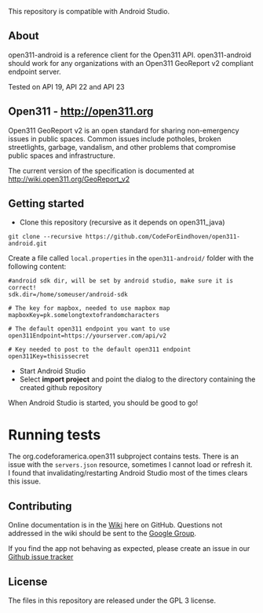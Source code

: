 This repository is compatible with Android Studio.

## About
open311-android is a reference client for the Open311 API.
open311-android should work for any organizations with an Open311 GeoReport v2 compliant endpoint server.

Tested on API 19, API 22 and API 23

## Open311 - http://open311.org
Open311 GeoReport v2 is an open standard for sharing non-emergency issues in public spaces.  Common issues include potholes, broken streetlights, garbage, vandalism, and other problems that compromise public spaces and infrastructure.

The current version of the specification is documented at http://wiki.open311.org/GeoReport_v2

## Getting started

* Clone this repository (recursive as it depends on open311_java)
```
git clone --recursive https://github.com/CodeForEindhoven/open311-android.git
```

Create a file called `local.properties` in the `open311-android/` folder with the following content:

```
#android sdk dir, will be set by android studio, make sure it is correct!
sdk.dir=/home/someuser/android-sdk

# The key for mapbox, needed to use mapbox map
mapboxKey=pk.somelongtextofrandomcharacters

# The default open311 endpoint you want to use
open311Endpoint=https://yourserver.com/api/v2

# Key needed to post to the default open311 endpoint
open311Key=thisissecret
```
* Start Android Studio
* Select __import project__ and point the dialog to the directory containing the created github repository

When Android Studio is started, you should be good to go!

# Running tests

The org.codeforamerica.open311 subproject contains tests. 
There is an issue with the `servers.json` resource, sometimes I cannot load or refresh it. I found that invalidating/restarting Android Studio most of the times clears this issue.


## Contributing
Online documentation is in the [Wiki](https://github.com/City-of-Bloomington/open311-android/wiki) here on GitHub.  Questions not addressed in the wiki should be sent to the [Google Group](https://groups.google.com/forum/?fromgroups#!forum/open311-mobile).

If you find the app not behaving as expected, please create an issue in our [Github issue tracker](https://github.com/City-of-Bloomington/open311-android/issues)

## License
The files in this repository are released under the GPL 3 license.
